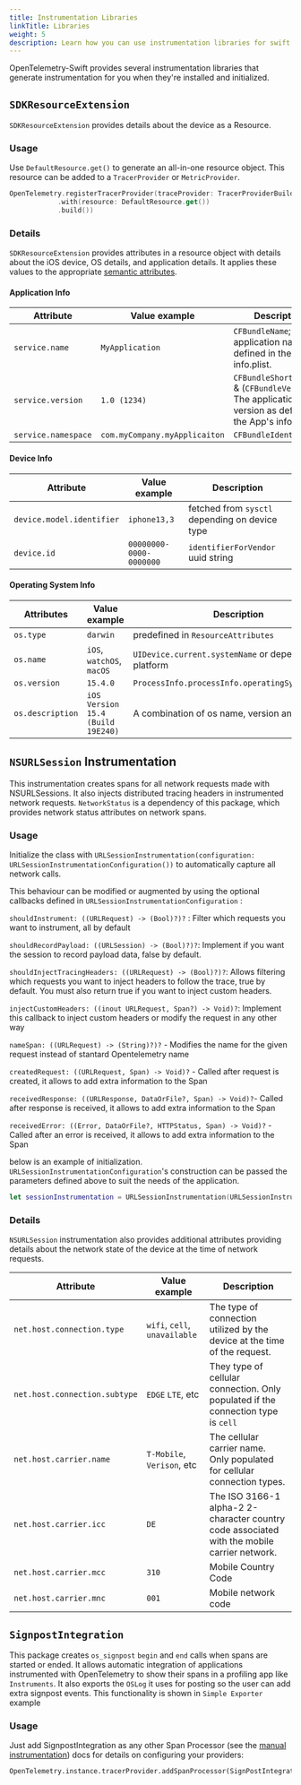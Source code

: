 ```yaml
---
title: Instrumentation Libraries
linkTitle: Libraries
weight: 5
description: Learn how you can use instrumentation libraries for swift that will generate telemetry for many common frameworks and libraries.
---
```


OpenTelemetry-Swift provides several instrumentation libraries that generate
instrumentation for you when they're installed and initialized.

## `SDKResourceExtension`

`SDKResourceExtension` provides details about the device as a Resource.

### Usage

Use `DefaultResource.get()` to generate an all-in-one resource object. This
resource can be added to a `TracerProvider` or `MetricProvider`.

```swift
OpenTelemetry.registerTracerProvider(traceProvider: TracerProviderBuilder()
            .with(resource: DefaultResource.get())
            .build())
```

### Details

`SDKResourceExtension` provides attributes in a resource object with details
about the iOS device, OS details, and application details. It applies these
values to the appropriate
[semantic attributes](/docs/reference/specification/resource/semantic_conventions/#semantic-attributes-with-sdk-provided-default-value).

#### Application Info

| Attribute           | Value example                 | Description                                                                                              |
| ------------------- | ----------------------------- | -------------------------------------------------------------------------------------------------------- |
| `service.name`      | `MyApplication`               | `CFBundleName`; The application name defined in the App's info.plist.                                    |
| `service.version`   | `1.0 (1234)`                  | `CFBundleShortVersion` & (`CFBundleVersion`); The application version as defined in the App's info.plist |
| `service.namespace` | `com.myCompany.myApplicaiton` | `CFBundleIdentifier`                                                                                     |

#### Device Info

| Attribute                 | Value example           | Description                                    |
| ------------------------- | ----------------------- | ---------------------------------------------- |
| `device.model.identifier` | `iphone13,3`            | fetched from `sysctl` depending on device type |
| `device.id`               | `00000000-0000-0000000` | `identifierForVendor` uuid string              |

#### Operating System Info

| Attributes       | Value example                     | Description                                            |
| ---------------- | --------------------------------- | ------------------------------------------------------ |
| `os.type`        | `darwin`                          | predefined in `ResourceAttributes`                     |
| `os.name`        | `iOS`, `watchOS`, `macOS`         | `UIDevice.current.systemName` or dependent on platform |
| `os.version`     | `15.4.0`                          | `ProcessInfo.processInfo.operatingSystemVersion`       |
| `os.description` | `iOS Version 15.4 (Build 19E240)` | A combination of os name, version and build.           |

## `NSURLSession` Instrumentation

This instrumentation creates spans for all network requests made with
NSURLSessions. It also injects distributed tracing headers in instrumented
network requests. `NetworkStatus` is a dependency of this package, which
provides network status attributes on network spans.

### Usage

Initialize the class with
`URLSessionInstrumentation(configuration: URLSessionInstrumentationConfiguration())`
to automatically capture all network calls.

This behaviour can be modified or augmented by using the optional callbacks
defined in `URLSessionInstrumentationConfiguration` :

`shouldInstrument: ((URLRequest) -> (Bool)?)?` : Filter which requests you want
to instrument, all by default

`shouldRecordPayload: ((URLSession) -> (Bool)?)?`: Implement if you want the
session to record payload data, false by default.

`shouldInjectTracingHeaders: ((URLRequest) -> (Bool)?)?`: Allows filtering which
requests you want to inject headers to follow the trace, true by default. You
must also return true if you want to inject custom headers.

`injectCustomHeaders: ((inout URLRequest, Span?) -> Void)?`: Implement this
callback to inject custom headers or modify the request in any other way

`nameSpan: ((URLRequest) -> (String)?)?` - Modifies the name for the given
request instead of stantard Opentelemetry name

`createdRequest: ((URLRequest, Span) -> Void)?` - Called after request is
created, it allows to add extra information to the Span

`receivedResponse: ((URLResponse, DataOrFile?, Span) -> Void)?`- Called after
response is received, it allows to add extra information to the Span

`receivedError: ((Error, DataOrFile?, HTTPStatus, Span) -> Void)?` - Called
after an error is received, it allows to add extra information to the Span

below is an example of initialization.
`URLSessionInstrumentationConfiguration`'s construction can be passed the
parameters defined above to suit the needs of the application.

```swift
let sessionInstrumentation = URLSessionInstrumentation(URLSessionInstrumentationConfiguration())
```

### Details

`NSURLSession` instrumentation also provides additional attributes providing
details about the network state of the device at the time of network requests.

| Attribute                     | Value example                 | Description                                                                                 |
| ----------------------------- | ----------------------------- | ------------------------------------------------------------------------------------------- |
| `net.host.connection.type`    | `wifi`, `cell`, `unavailable` | The type of connection utilized by the device at the time of the request.                   |
| `net.host.connection.subtype` | `EDGE` `LTE`, etc             | They type of cellular connection. Only populated if the connection type is `cell`           |
| `net.host.carrier.name`       | `T-Mobile`, `Verison`, etc    | The cellular carrier name. Only populated for cellular connection types.                    |
| `net.host.carrier.icc`        | `DE`                          | The ISO 3166-1 alpha-2 2-character country code associated with the mobile carrier network. |
| `net.host.carrier.mcc`        | `310`                         | Mobile Country Code                                                                         |
| `net.host.carrier.mnc`        | `001`                         | Mobile network code                                                                         |

## `SignpostIntegration`

This package creates `os_signpost` `begin` and `end` calls when spans are
started or ended. It allows automatic integration of applications instrumented
with OpenTelemetry to show their spans in a profiling app like `Instruments`. It
also exports the `OSLog` it uses for posting so the user can add extra signpost
events. This functionality is shown in `Simple Exporter` example

### Usage

Just add SignpostIntegration as any other Span Processor (see the
[manual instrumentation](../manual)) docs for
details on configuring your providers:

```
OpenTelemetry.instance.tracerProvider.addSpanProcessor(SignPostIntegration())`
```
